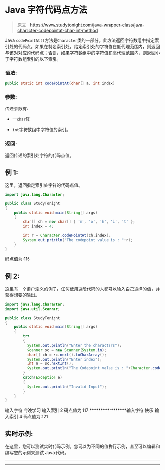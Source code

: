 # Java 字符代码点方法

> 原文：<https://www.studytonight.com/java-wrapper-class/java-character-codepointat-char-int-method>

Java `codePointAt()`方法是`Character`类的一部分。此方法返回字符数组中指定索引处的代码点。如果在特定索引处，给定索引处的字符值在低代理范围内，则返回与该对对应的代码点；否则，如果字符数组中的字符值在高代理范围内，则返回小于字符数组索引的以下索引。

### 语法:

```java
public static int codePointAt(char[] a, int index) 
```

### 参数:

传递参数有:

*   一`char`阵

*   `int`字符数组中字符值的索引。

### 返回:

返回传递的索引处字符的代码点值。

## 例 1:

这里，返回指定索引处字符的代码点值。

```java
import java.lang.Character;

public class StudyTonight
{  
    public static void main(String[] args) 
    {  
        char[] ch = new char[] { 'm', 'o', 'h', 'i', 't' };
        int index = 4;  

        int r = Character.codePointAt(ch,index);
        System.out.println("The codepoint value is : "+r);
    }  
}
```

码点值为:116

## 例 2:

这里有一个用户定义的例子，任何使用这段代码的人都可以输入自己选择的值，并获得想要的输出。

```java
import java.lang.Character;
import java.util.Scanner;

public class StudyTonight
{  
    public static void main(String[] args) 
    {  
        try
        {
          System.out.println("Enter the characters");
          Scanner sc = new Scanner(System.in);
          char[] ch = sc.next().toCharArray();
          System.out.println("Enter index");
          int n = sc.nextInt();
          System.out.println("The Codepoint value is : "+Character.codePointAt(ch,n));       
        }
        catch(Exception e)
        {
          System.out.println("Invalid Input");
        }
    }  
}
```

输入字符
今晚学习
输入索引
2
码点值为:117
*****************输入字符
快乐
输入索引
4
码点值为:121

## 实时示例:

在这里，您可以测试实时代码示例。您可以为不同的值执行示例，甚至可以编辑和编写您的示例来测试 Java 代码。

* * *

* * *